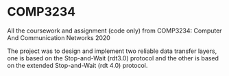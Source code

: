 # COMP3234
All the coursework and assignment (code only) from COMP3234: Computer And Communication Networks 2020

The project was to design and implement two reliable data transfer layers, one is based on the Stop-and-Wait (rdt3.0) protocol and the other is based on the extended Stop-and-Wait (rdt 4.0) protocol.
